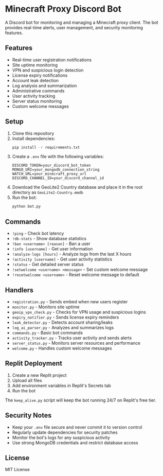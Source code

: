 # Minecraft Proxy Discord Bot

A Discord bot for monitoring and managing a Minecraft proxy client. The bot provides real-time alerts, user management, and security monitoring features.

## Features

- Real-time user registration notifications
- Site uptime monitoring
- VPN and suspicious login detection
- License expiry notifications
- Account leak detection
- Log analysis and summarization
- Administrative commands
- User activity tracking
- Server status monitoring
- Custom welcome messages

## Setup

1. Clone this repository
2. Install dependencies:
   ```bash
   pip install -r requirements.txt
   ```
3. Create a `.env` file with the following variables:
   ```
   DISCORD_TOKEN=your_discord_bot_token
   MONGO_URI=your_mongodb_connection_string
   WATCH_URL=your_minecraft_proxy_url
   DISCORD_CHANNEL_ID=your_discord_channel_id
   ```
4. Download the GeoLite2 Country database and place it in the root directory as `GeoLite2-Country.mmdb`
5. Run the bot:
   ```bash
   python bot.py
   ```

## Commands

- `!ping` - Check bot latency
- `!db-stats` - Show database statistics
- `!ban <username> [reason]` - Ban a user
- `!info [username]` - Get user information
- `!analyze-logs [hours]` - Analyze logs from the last X hours
- `!activity [username]` - Get user activity statistics
- `!status` - Get detailed server status
- `!setwelcome <username> <message>` - Set custom welcome message
- `!resetwelcome <username>` - Reset welcome message to default

## Handlers

- `registration.py` - Sends embed when new users register
- `monitor.py` - Monitors site uptime
- `geoip_vpn_check.py` - Checks for VPN usage and suspicious logins
- `expiry_notifier.py` - Sends license expiry reminders
- `leak_detector.py` - Detects account sharing/leaks
- `log_ai_parser.py` - Analyzes and summarizes logs
- `commands.py` - Basic bot commands
- `activity_tracker.py` - Tracks user activity and sends alerts
- `server_status.py` - Monitors server resources and performance
- `welcome.py` - Handles custom welcome messages

## Replit Deployment

1. Create a new Replit project
2. Upload all files
3. Add environment variables in Replit's Secrets tab
4. Run the bot

The `keep_alive.py` script will keep the bot running 24/7 on Replit's free tier.

## Security Notes

- Keep your `.env` file secure and never commit it to version control
- Regularly update dependencies for security patches
- Monitor the bot's logs for any suspicious activity
- Use strong MongoDB credentials and restrict database access

## License

MIT License 